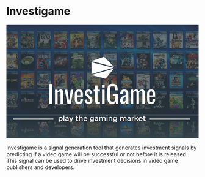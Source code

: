 # Investigame

![Investigame Logo](/images/logo.png)

Investigame is a signal generation tool that generates investment signals by predicting if a video game will be successful or not before it is released. This signal can be used to drive investment decisions in video game publishers and developers.
